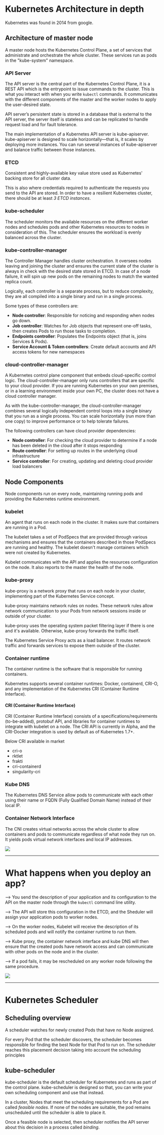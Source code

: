 # Kubernetes Architecture in depth

Kubernetes was found in 2014 from google.

## Architecture of master node

A master node hosts the Kubernetes Control Plane, a set of services that administrate and orchestrate the whole cluster. These services run as pods in the "kube-system" namespace.


### API Server

The API server is the central part of the Kubernetes Control Plane, it is a REST API which is the entrypoint to issue commands to the cluster. This is what you interact with when you write `kubectl` commands. It communicates with the different components of the master and the worker nodes to apply the user-desired state.

API server’s persistent state is stored in a database that is external to the API server, the server itself is stateless and can be replicated to handle request load and for fault tolerance.

The main implementation of a Kubernetes API server is kube-apiserver. kube-apiserver is designed to scale horizontally—that is, it scales by deploying more instances. You can run several instances of kube-apiserver and balance traffic between those instances.


### ETCD

Consistent and highly-available key value store used as Kubernetes' backing store for all cluster data.

This is also where credentials required to authenticate the requests you send to the API are stored. In order to have a resilient Kubernetes cluster, there should be at least *3 ETCD instances*.


### kube-scheduler

The scheduler monitors the available resources on the different worker nodes and schedules pods and other Kubernetes resources to nodes in consideration of this. The scheduler ensures the workload is evenly balanced across the cluster.


### kube-controller-manager

The Controller Manager handles cluster orchestration. It oversees nodes leaving and joining the cluster and ensures the current state of the cluster is always in check with the desired state stored in ETCD. In case of a node failure, it will spin up new pods on the remaining nodes to match the wanted replica count.

Logically, each controller is a separate process, but to reduce complexity, they are all compiled into a single binary and run in a single process.

Some types of these controllers are:

- **Node controller**: Responsible for noticing and responding when nodes go down.
- **Job controller**: Watches for Job objects that represent one-off tasks, then creates Pods to run those tasks to completion.
- **Endpoints controller**: Populates the Endpoints object (that is, joins Services & Pods).
- **Service Account & Token controllers**: Create default accounts and API access tokens for new namespaces


### cloud-controller-manager

A Kubernetes control plane component that embeds cloud-specific control logic. The cloud-controller-manager only runs controllers that are specific to your cloud provider. If you are running Kubernetes on your own premises, or in a learning environment inside your own PC, the cluster does not have a cloud controller manager.

As with the kube-controller-manager, the cloud-controller-manager combines several logically independent control loops into a single binary that you run as a single process. You can scale horizontally (run more than one copy) to improve performance or to help tolerate failures.

The following controllers can have cloud provider dependencies:

- **Node controller**: For checking the cloud provider to determine if a node has been deleted in the cloud after it stops responding
- **Route controller**: For setting up routes in the underlying cloud infrastructure
- **Service controller**: For creating, updating and deleting cloud provider load balancers


## Node Components

Node components run on every node, maintaining running pods and providing the Kubernetes runtime environment.

### kubelet

An agent that runs on each node in the cluster. It makes sure that containers are running in a Pod.

The kubelet takes a set of PodSpecs that are provided through various mechanisms and ensures that the containers described in those PodSpecs are running and healthy. The kubelet doesn't manage containers which were not created by Kubernetes.

Kubelet communicates with the API and applies the resources configuration on the node. It also reports to the master the health of the node. 


### kube-proxy

kube-proxy is a network proxy that runs on each node in your cluster, implementing part of the Kubernetes Service concept.

kube-proxy maintains network rules on nodes. These network rules allow network communication to your Pods from network sessions inside or outside of your cluster.

kube-proxy uses the operating system packet filtering layer if there is one and it's available. Otherwise, kube-proxy forwards the traffic itself.

The Kubernetes Service Proxy acts as a load balancer. It routes network traffic and forwards services to expose them outside of the cluster.


### Container runtime

The container runtime is the software that is responsible for running containers.

Kubernetes supports several container runtimes: Docker, containerd, CRI-O, and any implementation of the Kubernetes CRI (Container Runtime Interface).


#### CRI (Container Runtime Interface)

CRI (Container Runtime Interface) consists of a specifications/requirements (to-be-added), protobuf API, and libraries for container runtimes to integrate with kubelet on a node. The CRI API is currently in Alpha, and the CRI-Docker integration is used by default as of Kubernetes 1.7+.

Below CRI available in market

- cri-o
- rktlet
- frakti
- cri-containerd
- singularity-cri


### Kube DNS

The Kubernetes DNS Service allow pods to communicate with each other using their name or FQDN (Fully Qualified Domain Name) instead of their local IP.


### Container Network Interface

The CNI creates virtual networks across the whole cluster to allow containers and pods to communicate regardless of what node they run on. It yields pods virtual network interfaces and local IP addresses.

![](https://github.com/amarnadh19/books/blob/main/images/k8_arch.png?)


***


# What happens when you deploy an app?

--> You send the description of your application and its configuration to the API on the master node through the `kubectl` command line utility. 

--> The API will store this configuration in the ETCD, and the Sheduler will assign your application pods to worker nodes.

--> On the worker nodes, Kubelet will receive the description of its scheduled pods and will notify the container runtime to run them.

-->  Kube proxy, the container network interface and kube DNS will then ensure that the created pods have network access and can communicate with other pods on the node and in the cluster.

--> If a pod fails, it may be rescheduled on any worker node following the same procedure.

![](https://github.com/amarnadh19/books/blob/main/images/k8_pod_creation.png?)


***

# Kubernetes Scheduler

## Scheduling overview

A scheduler watches for newly created Pods that have no Node assigned. 

For every Pod that the scheduler discovers, the scheduler becomes responsible for finding the best Node for that Pod to run on. The scheduler reaches this placement decision taking into account the scheduling principles

## kube-scheduler

kube-scheduler is the default scheduler for Kubernetes and runs as part of the control plane. kube-scheduler is designed so that, you can write your own scheduling component and use that instead.

In a cluster, Nodes that meet the scheduling requirements for a Pod are called *feasible nodes*. If none of the nodes are suitable, the pod remains unscheduled until the scheduler is able to place it.

Once a feasible node is selected, then scheduler notifies the API server about this decision in a process called *binding*.

